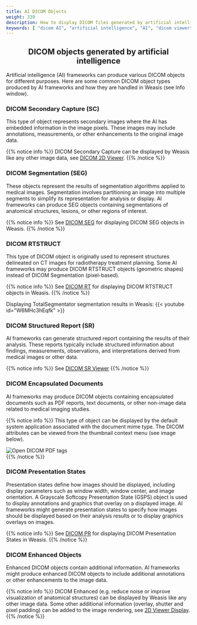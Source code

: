 ```yaml
---
title: AI DICOM Objects
weight: 339
description: How to display DICOM files generated by artificial intelligence (AI) frameworks
keywords: [ "dicom AI", "artificial intelligence", "AI", "dicom viewer", "free dicom viewer", "open source dicom viewer" ]
---
```


## <center>DICOM objects generated by artificial intelligence</center>

Artificial intelligence (AI) frameworks can produce various DICOM objects for different purposes. Here are some common DICOM object types produced by AI frameworks and how they are handled in Weasis (see Info window).

### DICOM Secondary Capture (SC)

This type of object represents secondary images where the AI has embedded information in the image pixels. These images may include annotations, measurements, or other enhancements to the original image data.

{{% notice info %}}
DICOM Secondary Capture can be displayed by Weasis like any other image data, see [DICOM 2D Viewer](../dicom-2d-viewer/).
{{% /notice %}}

### DICOM Segmentation (SEG)

These objects represent the results of segmentation algorithms applied to medical images. Segmentation involves partitioning an image into multiple segments to simplify its representation for analysis or display. AI frameworks can produce SEG objects containing segmentations of anatomical structures, lesions, or other regions of interest. 

{{% notice info %}}
See [DICOM SEG](../dicom-segmentation) for displaying DICOM SEG objects in Weasis.
{{% /notice %}}

### DICOM RTSTRUCT

This type of DICOM object is originally used to represent structures delineated on CT images for radiotherapy treatment planning. Some AI frameworks may produce DICOM RTSTRUCT objects (geometric shapes) instead of DICOM Segmentation (pixel-based).

{{% notice info %}}
See [DICOM RT](../dicom-rt) for displaying DICOM RTSTRUCT objects in Weasis.
{{% /notice %}}

Displaying TotalSegmentator segmentation results in Weasis:
{{< youtube id="W6MHc3hEqfk" >}}

### DICOM Structured Report (SR)

AI frameworks can generate structured report containing the results of their analysis. These reports typically include structured information about findings, measurements, observations, and interpretations derived from medical images or other data.

{{% notice info %}}
See [DICOM SR Viewer](../dicom-sr)
{{% /notice %}}


### DICOM Encapsulated Documents
AI frameworks may produce DICOM objects containing encapsulated documents such as PDF reports, text documents, or other non-image data related to medical imaging studies.

{{% notice info %}}
This type of object can be displayed by the default system application associated with the document mime type. The DICOM attributes can be viewed from the thumbnail context menu (see image below).

![Open DICOM PDF tags](/tuto/dicom-attributes-pdf.png?classes=shadow)
<br>
{{% /notice %}}


### DICOM Presentation States
Presentation states define how images should be displayed, including display parameters such as window width, window center, and image orientation. A Grayscale Softcopy Presentation State (GSPS) object is used to display annotations and graphics that overlay on a displayed image. AI frameworks might generate presentation states to specify how images should be displayed based on their analysis results or to display graphics overlays on images.

{{% notice info %}}
See [DICOM PR](../build-ko-pr/#presentation-state-pr-or-gsps) for displaying DICOM Presentation States in Weasis.
{{% /notice %}}


### DICOM Enhanced Objects

Enhanced DICOM objects contain additional information. AI frameworks might produce enhanced DICOM objects to include additional annotations or other enhancements to the image data.

{{% notice info %}}
DICOM Enhanced (e.g. reduce noise or improve visualization of anatomical structures) can be displayed by Weasis like any other image data. Some other additional information (overlay, shutter and pixel padding) can be added to the image rendering, see [2D Viewer Display](../dicom-2d-viewer/#image).
{{% /notice %}}







